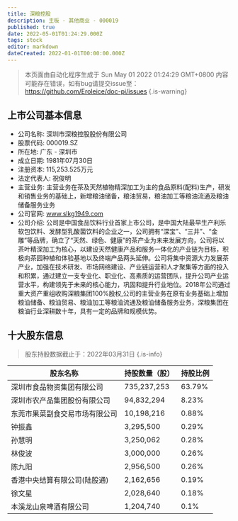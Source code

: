 ```yaml
---
title: 深粮控股
description: 主板 - 其他商业 - 000019
published: true
date: 2022-05-01T01:24:29.000Z
tags: stock
editor: markdown
dateCreated: 2022-01-01T00:00:00.000Z
---
```


> 本页面由自动化程序生成于 Sun May 01 2022 01:24:29 GMT+0800
> 内容可能存在错误，如有bug请提交issue至：https://github.com/Eroleice/doc-pi/issues
{.is-warning}

## 上市公司基本信息
- 公司名称: 深圳市深粮控股股份有限公司
- 股票代码: 000019.SZ
- 所在地: 广东 - 深圳市
- 成立日期: 1981年07月30日
- 注册资本: 115,253.525万元
- 法定代表人: 祝俊明
- 主营业务: 主营业务在茶及天然植物精深加工为主的食品原料(配料)生产，研发和销售业务的基础上，新增粮油储备，粮油贸易，粮油加工等粮油流通及粮油储备服务业务
- 公司官网: www.slkg1949.com
- 公司介绍: 公司是中国食品饮料行业首家上市公司，是中国大陆最早生产利乐软包饮料、发酵型乳酸菌饮料的企业之一，公司拥有“深宝”、“三井”、“金雕”等品牌，确立了“天然、绿色、健康”的茶产业为未来发展方向，公司将以茶叶精深加工为核心，以建设天然健康产品和服务一体化的产业链为目标，积极向茶园种植和体验基地以及终端产品两头延伸。公司将集中资源大力发展茶产业，加强在技术研发、市场网络建设、产业链运营和人才聚集等方面的投入和积累，通过建立一支专业化、职业化、高素质的运营团队，提升公司产业运营水平，构建领先于未来的核心能力，巩固和提升行业地位。2018年公司通过重大资产重组收购深粮集团100%股权,公司的主营业务在原有业务基础上增加粮油储备、粮油贸易、粮油加工等粮油流通及粮油储备服务业务，深粮集团在粮油行业深耕数十年，具有一定的品牌和规模优势。


## 十大股东信息
> 股东持股数据截止于：2022年03月31日
{.is-info}

| 股东名称 | 持股数量（股） | 持股比例 |
| --- | --- | --- |
| 深圳市食品物资集团有限公司 | 735,237,253 | 63.79% |
| 深圳市农产品集团股份有限公司 | 94,832,294 | 8.23% |
| 东莞市果菜副食交易市场有限公司 | 10,198,216 | 0.88% |
| 钟振鑫 | 3,295,500 | 0.29% |
| 孙慧明 | 3,250,062 | 0.28% |
| 林俊波 | 3,000,000 | 0.26% |
| 陈九阳 | 2,956,500 | 0.26% |
| 香港中央结算有限公司(陆股通) | 2,162,656 | 0.19% |
| 徐文星 | 2,028,640 | 0.18% |
| 本溪龙山泉啤酒有限公司 | 1,204,740 | 0.1% |




